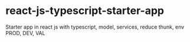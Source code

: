 # react-js-typescript-starter-app
Starter app in react js with typescript, model, services, reduce thunk, env PROD, DEV, VAL
